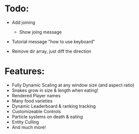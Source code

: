 # Todo:

-   Add joining
    -   Show joing message
-   Tutorial message "how to use keyboard"

-   Remove dir array, just diff the direction

# Features:

-   Fully Dynamic Scaling at any window size (and aspect ratio)
-   Snakes grow in size & length when eating!
-   Rendered Player names
-   Many food varieties
-   Dynamic Leaderboard & ranking tracking
-   Customizeable Controls
-   Particle systems on death & eating
-   Entity Culling
-   And much more!

